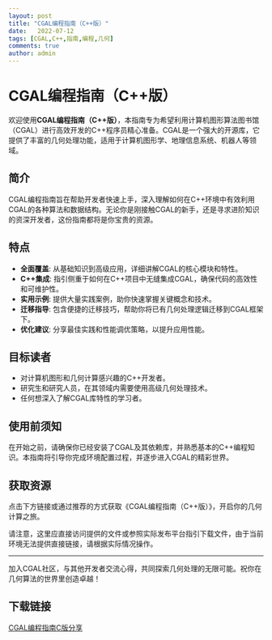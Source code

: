```yaml
---
layout: post
title: "CGAL编程指南（C++版）"
date:   2022-07-12
tags: [CGAL,C++,指南,编程,几何]
comments: true
author: admin
---
```

# CGAL编程指南（C++版）

欢迎使用**CGAL编程指南（C++版）**，本指南专为希望利用计算机图形算法图书馆（CGAL）进行高效开发的C++程序员精心准备。CGAL是一个强大的开源库，它提供了丰富的几何处理功能，适用于计算机图形学、地理信息系统、机器人等领域。

## 简介

CGAL编程指南旨在帮助开发者快速上手，深入理解如何在C++环境中有效利用CGAL的各种算法和数据结构。无论你是刚接触CGAL的新手，还是寻求进阶知识的资深开发者，这份指南都将是你宝贵的资源。

## 特点

- **全面覆盖**: 从基础知识到高级应用，详细讲解CGAL的核心模块和特性。
- **C++集成**: 指引侧重于如何在C++项目中无缝集成CGAL，确保代码的高效性和可维护性。
- **实用示例**: 提供大量实践案例，助你快速掌握关键概念和技术。
- **迁移指导**: 包含便捷的迁移技巧，帮助你将已有几何处理逻辑迁移到CGAL框架下。
- **优化建议**: 分享最佳实践和性能调优策略，以提升应用性能。

## 目标读者

- 对计算机图形和几何计算感兴趣的C++开发者。
- 研究生和研究人员，在其领域内需要使用高级几何处理技术。
- 任何想深入了解CGAL库特性的学习者。

## 使用前须知

在开始之前，请确保你已经安装了CGAL及其依赖库，并熟悉基本的C++编程知识。本指南将引导你完成环境配置过程，并逐步进入CGAL的精彩世界。

## 获取资源

点击下方链接或通过推荐的方式获取《CGAL编程指南（C++版）》，开启你的几何计算之旅。

请注意，这里应直接访问提供的文件或参照实际发布平台指引下载文件，由于当前环境无法提供直接链接，请根据实际情况操作。

---

加入CGAL社区，与其他开发者交流心得，共同探索几何处理的无限可能。祝你在几何算法的世界里创造卓越！

## 下载链接

[CGAL编程指南C版分享](https://pan.quark.cn/s/a609ad217924)